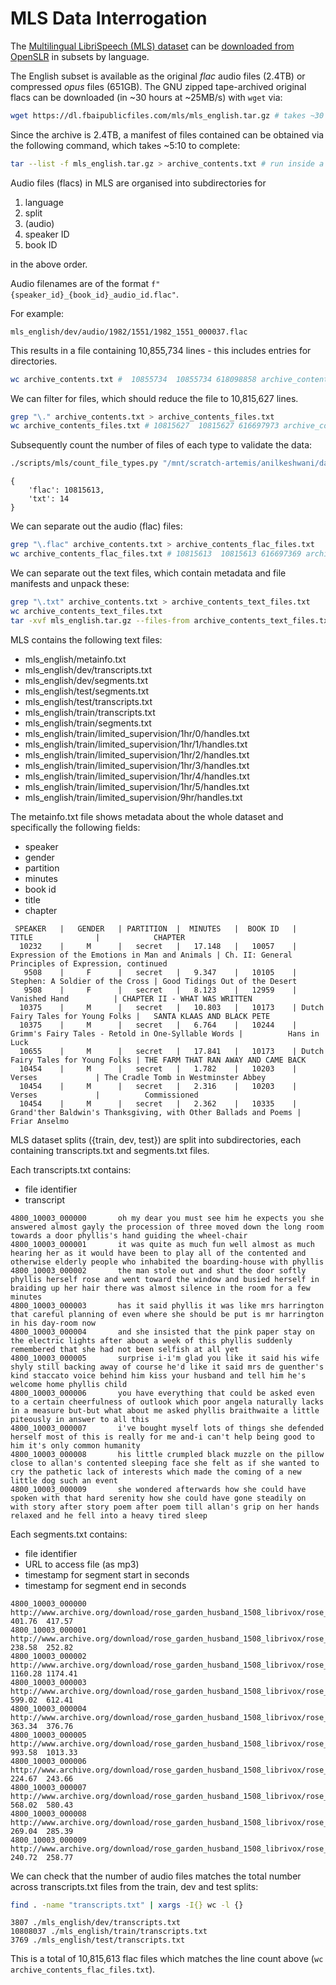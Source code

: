 # MLS Data Interrogation

The [Multilingual LibriSpeech (MLS) dataset](https://arxiv.org/pdf/2012.03411) can be [downloaded from OpenSLR](https://www.openslr.org/94/) in subsets by language.

The English subset is available as the original _flac_ audio files (2.4TB) or compressed _opus_ files (651GB). The GNU zipped tape-archived original flacs can be downloaded (in ~30 hours at ~25MB/s) with `wget` via:

```bash
wget https://dl.fbaipublicfiles.com/mls/mls_english.tar.gz # takes ~30 hours at ~25MB/s download speed
```

Since the archive is 2.4TB, a manifest of files contained can be obtained via the following command, which takes ~5:10 to complete:

```bash
tar --list -f mls_english.tar.gz > archive_contents.txt # run inside a tmux session; takes 5+ hours to complete
```

Audio files (flacs) in MLS are organised into subdirectories for
1. language
2. split
3. (audio)
4. speaker ID
5. book ID

in the above order.

Audio filenames are of the format `f"{speaker_id}_{book_id}_audio_id.flac"`.

For example:

```
mls_english/dev/audio/1982/1551/1982_1551_000037.flac
```

This results in a file containing 10,855,734 lines - this includes entries for directories.

```bash
wc archive_contents.txt #  10855734  10855734 618098858 archive_contents.txt
```

We can filter for files, which should reduce the file to 10,815,627 lines.

```bash
grep "\." archive_contents.txt > archive_contents_files.txt
wc archive_contents_files.txt # 10815627  10815627 616697973 archive_contents_files.txt
```

Subsequently count the number of files of each type to validate the data:

```bash
./scripts/mls/count_file_types.py "/mnt/scratch-artemis/anilkeshwani/data/MLS/archive_contents_files.txt"
```

```
{
    'flac': 10815613,
    'txt': 14
}
```

We can separate out the audio (flac) files:

```bash
grep "\.flac" archive_contents.txt > archive_contents_flac_files.txt
wc archive_contents_flac_files.txt # 10815613  10815613 616697369 archive_contents_flac_files.txt
```

We can separate out the text files, which contain metadata and file manifests and unpack these:

```bash
grep "\.txt" archive_contents.txt > archive_contents_text_files.txt
wc archive_contents_text_files.txt
tar -xvf mls_english.tar.gz --files-from archive_contents_text_files.txt
```

MLS contains the following text files:
- mls_english/metainfo.txt
- mls_english/dev/transcripts.txt
- mls_english/dev/segments.txt
- mls_english/test/segments.txt
- mls_english/test/transcripts.txt
- mls_english/train/transcripts.txt
- mls_english/train/segments.txt
- mls_english/train/limited_supervision/1hr/0/handles.txt
- mls_english/train/limited_supervision/1hr/1/handles.txt
- mls_english/train/limited_supervision/1hr/2/handles.txt
- mls_english/train/limited_supervision/1hr/3/handles.txt
- mls_english/train/limited_supervision/1hr/4/handles.txt
- mls_english/train/limited_supervision/1hr/5/handles.txt
- mls_english/train/limited_supervision/9hr/handles.txt

The metainfo.txt file shows metadata about the whole dataset and specifically the following fields:

- speaker
- gender
- partition
- minutes
- book id
- title
- chapter

```
 SPEAKER   |   GENDER   | PARTITION  |  MINUTES   |  BOOK ID   |             TITLE              |            CHAPTER
  10232    |     M      |   secret   |   17.148   |   10057    | Expression of the Emotions in Man and Animals | Ch. II: General Principles of Expression, continued
   9508    |     F      |   secret   |   9.347    |   10105    | Stephen: A Soldier of the Cross | Good Tidings Out of the Desert
   9508    |     F      |   secret   |   8.123    |   12959    |         Vanished Hand          | CHAPTER II - WHAT WAS WRITTEN
  10375    |     M      |   secret   |   10.803   |   10173    | Dutch Fairy Tales for Young Folks |   SANTA KLAAS AND BLACK PETE
  10375    |     M      |   secret   |   6.764    |   10244    | Grimm's Fairy Tales - Retold in One-Syllable Words |          Hans in Luck
  10655    |     M      |   secret   |   17.841   |   10173    | Dutch Fairy Tales for Young Folks | THE FARM THAT RAN AWAY AND CAME BACK
  10454    |     M      |   secret   |   1.782    |   10203    |             Verses             | The Cradle Tomb in Westminster Abbey
  10454    |     M      |   secret   |   2.316    |   10203    |             Verses             |          Commissioned
  10454    |     M      |   secret   |   2.362    |   10335    | Grand'ther Baldwin's Thanksgiving, with Other Ballads and Poems |         Friar Anselmo
```

MLS dataset splits ({train, dev, test}) are split into subdirectories, each containing transcripts.txt and segments.txt files.

Each transcripts.txt contains:
- file identifier
- transcript

```
4800_10003_000000       oh my dear you must see him he expects you she answered almost gayly the procession of three moved down the long room towards a door phyllis's hand guiding the wheel-chair
4800_10003_000001       it was quite as much fun well almost as much hearing her as it would have been to play all of the contented and otherwise elderly people who inhabited the boarding-house with phyllis
4800_10003_000002       the man stole out and shut the door softly phyllis herself rose and went toward the window and busied herself in braiding up her hair there was almost silence in the room for a few minutes
4800_10003_000003       has it said phyllis it was like mrs harrington that careful planning of even where she should be put is mr harrington in his day-room now
4800_10003_000004       and she insisted that the pink paper stay on the electric lights after about a week of this phyllis suddenly remembered that she had not been selfish at all yet
4800_10003_000005       surprise i-i'm glad you like it said his wife shyly still backing away of course he'd like it said mrs de guenther's kind staccato voice behind him kiss your husband and tell him he's welcome home phyllis child
4800_10003_000006       you have everything that could be asked even to a certain cheerfulness of outlook which poor angela naturally lacks in a measure but-but what about me asked phyllis braithwaite a little piteously in answer to all this
4800_10003_000007       i've bought myself lots of things she defended herself most of this is really for me and-i can't help being good to him it's only common humanity
4800_10003_000008       his little crumpled black muzzle on the pillow close to allan's contented sleeping face she felt as if she wanted to cry the pathetic lack of interests which made the coming of a new little dog such an event
4800_10003_000009       she wondered afterwards how she could have spoken with that hard serenity how she could have gone steadily on with story after story poem after poem till allan's grip on her hands relaxed and he fell into a heavy tired sleep
```

Each segments.txt contains:

- file identifier
- URL to access file (as mp3)
- timestamp for segment start in seconds
- timestamp for segment end in seconds

```
4800_10003_000000       http://www.archive.org/download/rose_garden_husband_1508_librivox/rose_garden_husband_05_widdemer_64kb.mp3      401.76  417.57
4800_10003_000001       http://www.archive.org/download/rose_garden_husband_1508_librivox/rose_garden_husband_03_widdemer_64kb.mp3      238.58  252.82
4800_10003_000002       http://www.archive.org/download/rose_garden_husband_1508_librivox/rose_garden_husband_07_widdemer_64kb.mp3      1160.28 1174.41
4800_10003_000003       http://www.archive.org/download/rose_garden_husband_1508_librivox/rose_garden_husband_07_widdemer_64kb.mp3      599.02  612.41
4800_10003_000004       http://www.archive.org/download/rose_garden_husband_1508_librivox/rose_garden_husband_08_widdemer_64kb.mp3      363.34  376.76
4800_10003_000005       http://www.archive.org/download/rose_garden_husband_1508_librivox/rose_garden_husband_10_widdemer_64kb.mp3      993.58  1013.33
4800_10003_000006       http://www.archive.org/download/rose_garden_husband_1508_librivox/rose_garden_husband_04_widdemer_64kb.mp3      224.67  243.66
4800_10003_000007       http://www.archive.org/download/rose_garden_husband_1508_librivox/rose_garden_husband_09_widdemer_64kb.mp3      568.02  580.43
4800_10003_000008       http://www.archive.org/download/rose_garden_husband_1508_librivox/rose_garden_husband_12_widdemer_64kb.mp3      269.04  285.39
4800_10003_000009       http://www.archive.org/download/rose_garden_husband_1508_librivox/rose_garden_husband_14_widdemer_64kb.mp3      240.72  258.77
```

We can check that the number of audio files matches the total number across transcripts.txt files from the train, dev and test splits:

```bash
find . -name "transcripts.txt" | xargs -I{} wc -l {}
```

```
3807 ./mls_english/dev/transcripts.txt
10808037 ./mls_english/train/transcripts.txt
3769 ./mls_english/test/transcripts.txt
```

This is a total of 10,815,613 flac files which matches the line count above (`wc archive_contents_flac_files.txt`).

